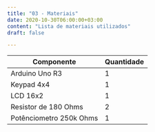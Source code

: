```yaml
---
title: "03 - Materiais"
date: 2020-10-30T06:00:00+03:00
content: "Lista de materiais utilizados"
draft: false

---
```



Componente | Quantidade
---------- | ----------
Arduino Uno R3 | 1
Keypad 4x4 | 1
LCD 16x2 | 1
Resistor de 180 Ohms | 2
Potênciometro 250k Ohms | 1
